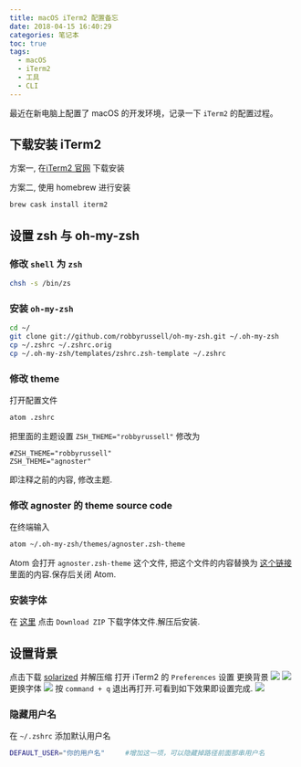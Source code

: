 ```yaml
---
title: macOS iTerm2 配置备忘
date: 2018-04-15 16:40:29
categories: 笔记本
toc: true
tags:
  - macOS
  - iTerm2
  - 工具
  - CLI
---
```


最近在新电脑上配置了 macOS 的开发环境，记录一下 `iTerm2` 的配置过程。

## 下载安装 iTerm2
方案一, 在[iTerm2 官网](https://www.iterm2.com/) 下载安装

方案二, 使用 homebrew 进行安装

```bash
brew cask install iterm2
```

## 设置 zsh 与 oh-my-zsh

### 修改 `shell` 为 `zsh`

```bash
chsh -s /bin/zs
```

<!-- more -->

### 安装 `oh-my-zsh`

```bash
cd ~/
git clone git://github.com/robbyrussell/oh-my-zsh.git ~/.oh-my-zsh
cp ~/.zshrc ~/.zshrc.orig
cp ~/.oh-my-zsh/templates/zshrc.zsh-template ~/.zshrc
```

### 修改 theme
打开配置文件

```bash
atom .zshrc
```

把里面的主题设置 `ZSH_THEME="robbyrussell"` 修改为

```
#ZSH_THEME="robbyrussell"
ZSH_THEME="agnoster"
```

即注释之前的内容, 修改主题.

### 修改 agnoster 的 theme source code
在终端输入

```bash
atom ~/.oh-my-zsh/themes/agnoster.zsh-theme
```

Atom 会打开 `agnoster.zsh-theme` 这个文件, 把这个文件的内容替换为 [这个链接](https://gist.github.com/agnoster/3712874/raw/c3107c06c04fb42b0ca27b0a81b15854819969c6/agnoster.zsh-theme ) 里面的内容.保存后关闭 Atom.

### 安装字体
在 [这里](https://gist.github.com/qrush/1595572) 点击 `Download ZIP` 下载字体文件.解压后安装.

## 设置背景
点击下载 [solarized](http://ethanschoonover.com/solarized/files/solarized.zip) 并解压缩
打开 iTerm2 的 `Preferences` 设置
更换背景
![](/images/article/1740122.jpg)
![](/images/article/30339310.jpg)
更换字体
![](/images/article/98871498.jpg)
按 `command + q` 退出再打开.可看到如下效果即设置完成.
![](/images/article/34191125.png)

### 隐藏用户名

在 `~/.zshrc` 添加默认用户名

```bash
DEFAULT_USER="你的用户名"     #增加这一项，可以隐藏掉路径前面那串用户名
```
